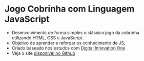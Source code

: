 # Jogo Cobrinha com Linguagem JavaScript

- Desenvolvimento de forma simples o clássico jogo da cobrinha utilizando HTML, CSS e JavaScript.
- Objetivo de aprender e reforçar os conhecimento de JS;
- Criado baseado nos estudos com [Digital Innovation One](https://digitalinnovation.one/sign-up?ref=Z0RHSJKM9G)
- Veja o site [disponível no Github](https://marcosallysson.github.io/jogo-cobrinha-javascript/)
